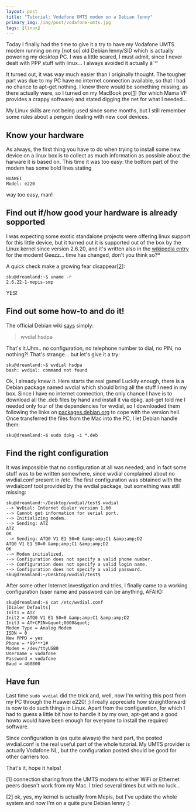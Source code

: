 ```yaml
---
layout: post
title: "Tutorial: Vodafone UMTS modem on a Debian lenny"
primary_img: /img/post/vodafone-umts.jpg
tags: [linux]
---
```


Today I finally had the time to give it a try to have my Vodafone UMTS modem running on my [not so] old Debian lenny/SID which is actually powering my desktop  PC.
I was a little scared, I must admit, since I never dealt with PPP stuff with linux... I always avoided it actually â˜º

It turned out, it was way much easier than I originally thought. The tougher part was due to my PC have no internet connection available, so that I had no chance to apt-get nothing. I knew there would be something missing, as there actually were, so I turned on my MacBook pro[<a href="#note-2">1</a>] (for which Mama VF provides a crappy software) and stated digging the net for what I needed...

My Linux skills are not being used since some months, but I still remember some rules about a penguin dealing with new cool devices.

Know your hardware
------------------

As always, the first thing you have to do when trying to install some new device on a linux box is to collect as much information as possible about the harware it is based on. This time it was  too easy: the bottom part of the modem has some bold lines stating

    HUAWEI
    Model: e220

way too easy, man!

Find out if/how good your hardware is already sopported
-------------------------------------------------------

I was expecting some exotic standalone projects were offering linux support for this little device, but it turned out it is supported out of the box by the Linux kernel since version 2.6.20, and it's written also in the <a title="Huawei e220 on wikipedia" href="http://en.wikipedia.org/wiki/Vodafone_Mobile_Connect_USB_Modem">wikipedia entry</a> for the modem! Geezz... time has changed, don't you think so?º

A quick check make a growing fear disappear[<a href="#note-2">2</a>]:

    sku@dreamland:~$ uname -r
    2.6.22-1-mepis-smp

YES!

Find out some how-to and do it!
-------------------------------

The official Debian wiki <a href="http://wiki.debian.org/Huawei/E220">says</a> simply:
<blockquote>wvdial hsdpa</blockquote>
That's it.Uhm.. no configuration, no telephone number to dial, no PIN, no nothing?! That's strange... but let's give it a try:

    sku@dreamland:~$ wvdial hsdpa
    bash: wvdial: command not found

Ok, I already knew it. Here starts the real game! Luckily enough, there is a Debian package named wvdial which should bring all the stuff I need in my box. Since I have no internet connection, the only chance I have is to download all the .deb files by hand and install it via dpkg. apt-get told me I needed only four of the dependencies for wvdial, so I downloaded them following the links on <a href="http://packages.debian.org/lenny/wvdial">packages.debian.org</a> to cope with the version hell. Once transferred the files from the Mac into the PC, I let Debian handle them:

    sku@dreamland:~$ sudo dpkg -i *.deb

Find the right configuration
----------------------------

It was impossible that no configuration at all was needed, and in fact some stuff was to be written somewhere, since wvdial complained about no wvdial.conf present in /etc. The first configuration was obtained with the wvdialconf tool provided by the wvdial package, but something was still missing:

    sku@dreamland:~/Desktop/wvdial/test$ wvdial
    --> WvDial: Internet dialer version 1.60
    --> Cannot get information for serial port.
    --> Initializing modem.
    --> Sending: ATZ
    ATZ
    OK
    --> Sending: ATQ0 V1 E1 S0=0 &amp;amp;C1 &amp;amp;D2
    ATQ0 V1 E1 S0=0 &amp;amp;C1 &amp;amp;D2
    OK
    --> Modem initialized.
    --> Configuration does not specify a valid phone number.
    --> Configuration does not specify a valid login name.
    --> Configuration does not specify a valid password.
    sku@dreamland:~/Desktop/wvdial/test$

After some other Internet investigation and tries, I finally came to a working configuration (user name and password can be anything, AFAIK):

    sku@dreamland:~$ cat /etc/wvdial.conf
    [Dialer Defaults]
    Init1 = ATZ
    Init2 = ATQ0 V1 E1 S0=0 &amp;amp;C1 &amp;amp;D2
    Init3 = AT+CPIN=&quot;0000&quot;
    Modem Type = Analog Modem
    ISDN = 0
    New PPPD = yes
    Phone = *99***1#
    Modem = /dev/ttyUSB0
    Username = vodafone
    Password = vodafone
    Baud = 460800

Have fun
--------

Last time `sudo wvdial` did the trick and, well, now I'm writing this post from my PC through the Huawei e220! ;)
I really appreciate how straightforward is now to do such things in Linux. Apart from the configuration, for which I had to guess a little bit how to handle it by my own, apt-get and a good howto would have been enough for everyone to install the required software.

Since configuration is (as quite always) the hard part, the posted wvdial.conf is the real useful part of the whole tutorial. My UMTS provider is actually Vodafone NL, but the configuration posted should be good for other carriers too.

That's it, hope it helps!

<a name="note-1">[1]</a> connection sharing from the UMTS modem to either WiFi or Ethernet peers doesn't work  from my Mac. I tried several times but with no luck...

<a name="note-2">[2]</a> ok, yes, my kernel is actually from Mepis, but I've update the whole system and now I'm on a quite pure Debian lenny :)
